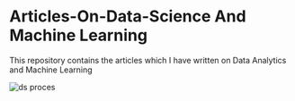 # Articles-On-Data-Science And Machine Learning
This repository contains the articles which I have written on Data Analytics and Machine Learning

![ds proces](https://user-images.githubusercontent.com/16829371/26950808-0201b428-4c6d-11e7-9642-f89f23238d08.png)

